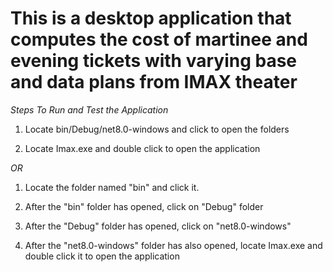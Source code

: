 # This is a desktop application that computes the cost of martinee and evening tickets with varying base and data plans from IMAX theater

*Steps To Run and Test the Application*

1. Locate bin/Debug/net8.0-windows and click to open the folders

2. Locate Imax.exe and double click to open the application 

*OR*

1. Locate the folder named "bin" and click it.

2. After the "bin" folder has opened, click on "Debug" folder

3. After the "Debug" folder has opened, click on "net8.0-windows"

4. After the "net8.0-windows" folder has also opened, locate Imax.exe and double click it to open the application
